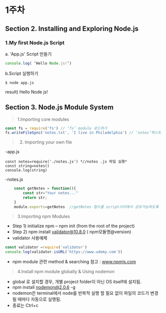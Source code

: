 # 1주차
## Section 2. Installing and Exploring Node.js

### 1.My first Node.js Script
	
   a. 'App.js' Script 만들기
		
```javascript
console.log( ‘Hello Node.js!’)
```


 b.Script 실행하기

 
 	$ node app.js 

 result) Hello Node js!
## Section 3. Node.js Module System
>1.Importing core modules

```javascript	
const fs = require('fs') // ‘fs’ module 로드하기
fs.writeFileSync('notes.txt', 'I live in Philadelphia') // ‘notes’텍스트에 string 작성
```
>2. Importing your own file

-app.js
 
    
    const notes=require('./notes.js') *//notes .js 파일 실행*
	const string=notes()
	console.log(string)
    
-notes.js 
	
```javascript
	const getNotes = function(){
    	const str="Your notes..."
    	return str;
	}
	module.exports=getNotes  //getNotes 함수를 script사이에서 공유가능하도록 함.
```

 >3.Importing npm Modules

+ Step 1) initialize npm – npm init (from the root of the project)
+ Step 2) npm install validator@10.8.0 ( npm모듈명@version)
+ validator 사용예제
		
```javascript
const validator =require('validator')
console.log(validator.isURL('https://www.udemy.com'))
```
 

+ npm module 관련 method & searching 참고 : www.npmjs.com


>4.Install npm module globally & Using nodemon

+ global 로 설치할 경우, 개별 project folder이 아닌 OS itself에 설치됨.
+ npm install nodemon@2.0.6 -g
+ nodemon은 terminal에서 node를 반복적 실행 할 필요 없이 파일의 코드가 변경될 때마다 자동으로 실행됨.
+ 종료는 Ctrl+c


	


	
